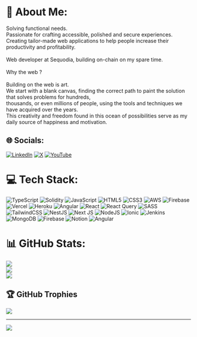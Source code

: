 # 💫 About Me:
Solving functional needs. <br>Passionate for crafting accessible, polished and secure experiences. <br>Creating tailor-made web applications to help people increase their productivity and profitability.<br><br>Web developer at Sequodia, building on-chain on my spare time.<br><br>Why the web ?<br><br>Building on the web is art.<br>We start with a blank canvas, finding the correct path to paint the solution that solves problems for hundreds, <br>thousands, or even millions of people, using the tools and techniques we have acquired over the years.<br>This creativity and freedom found in this ocean of possibilities serve as my daily source of happiness and motivation.


## 🌐 Socials:
[![LinkedIn](https://img.shields.io/badge/LinkedIn-%230077B5.svg?logo=linkedin&logoColor=white)](https://linkedin.com/in/maxime-eliazord-8718ab259) [![X](https://img.shields.io/badge/X-black.svg?logo=X&logoColor=white)](https://x.com/Maxime_ELZ) [![YouTube](https://img.shields.io/badge/YouTube-%23FF0000.svg?logo=YouTube&logoColor=white)](https://youtube.com/@Makushi_) 

# 💻 Tech Stack:
![TypeScript](https://img.shields.io/badge/typescript-%23007ACC.svg?style=flat&logo=typescript&logoColor=white) ![Solidity](https://img.shields.io/badge/Solidity-%23363636.svg?style=flat&logo=solidity&logoColor=white) ![JavaScript](https://img.shields.io/badge/javascript-%23323330.svg?style=flat&logo=javascript&logoColor=%23F7DF1E) ![HTML5](https://img.shields.io/badge/html5-%23E34F26.svg?style=flat&logo=html5&logoColor=white) ![CSS3](https://img.shields.io/badge/css3-%231572B6.svg?style=flat&logo=css3&logoColor=white) ![AWS](https://img.shields.io/badge/AWS-%23FF9900.svg?style=flat&logo=amazon-aws&logoColor=white) ![Firebase](https://img.shields.io/badge/firebase-%23039BE5.svg?style=flat&logo=firebase) ![Vercel](https://img.shields.io/badge/vercel-%23000000.svg?style=flat&logo=vercel&logoColor=white) ![Heroku](https://img.shields.io/badge/heroku-%23430098.svg?style=flat&logo=heroku&logoColor=white) ![Angular](https://img.shields.io/badge/angular-%23DD0031.svg?style=flat&logo=angular&logoColor=white) ![React](https://img.shields.io/badge/react-%2320232a.svg?style=flat&logo=react&logoColor=%2361DAFB) ![React Query](https://img.shields.io/badge/-React%20Query-FF4154?style=flat&logo=react%20query&logoColor=white) ![SASS](https://img.shields.io/badge/SASS-hotpink.svg?style=flat&logo=SASS&logoColor=white) ![TailwindCSS](https://img.shields.io/badge/tailwindcss-%2338B2AC.svg?style=flat&logo=tailwind-css&logoColor=white) ![NestJS](https://img.shields.io/badge/nestjs-%23E0234E.svg?style=flat&logo=nestjs&logoColor=white) ![Next JS](https://img.shields.io/badge/Next-black?style=flat&logo=next.js&logoColor=white) ![NodeJS](https://img.shields.io/badge/node.js-6DA55F?style=flat&logo=node.js&logoColor=white) ![Ionic](https://img.shields.io/badge/Ionic-%233880FF.svg?style=flat&logo=Ionic&logoColor=white) ![Jenkins](https://img.shields.io/badge/jenkins-%232C5263.svg?style=flat&logo=jenkins&logoColor=white) ![MongoDB](https://img.shields.io/badge/MongoDB-%234ea94b.svg?style=flat&logo=mongodb&logoColor=white) ![Firebase](https://img.shields.io/badge/Firebase-039BE5?style=flat&logo=Firebase&logoColor=white) ![Notion](https://img.shields.io/badge/Notion-%23000000.svg?style=flat&logo=notion&logoColor=white) ![Angular](https://img.shields.io/badge/angular-%23DD0031.svg?style=flat&logo=angular&logoColor=white)
# 📊 GitHub Stats:
![](https://github-readme-stats.vercel.app/api?username=Wakushi&theme=material-palenight&hide_border=false&include_all_commits=false&count_private=false)<br/>
![](https://github-readme-streak-stats.herokuapp.com/?user=Wakushi&theme=material-palenight&hide_border=false)<br/>
![](https://github-readme-stats.vercel.app/api/top-langs/?username=Wakushi&theme=material-palenight&hide_border=false&include_all_commits=false&count_private=false&layout=compact)

## 🏆 GitHub Trophies
![](https://github-profile-trophy.vercel.app/?username=Wakushi&theme=algolia&no-frame=true&no-bg=true&margin-w=4)

---
[![](https://visitcount.itsvg.in/api?id=Wakushi&icon=0&color=0)](https://visitcount.itsvg.in)

<!-- Proudly created with GPRM ( https://gprm.itsvg.in ) -->
